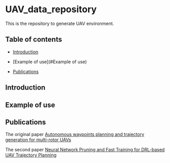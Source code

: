 # UAV_data_repository
This is the repository to generate UAV environment.

## Table of contents
- [Introduction](#Introduction)

- [Example of use](#Example of use)

- [Publications](#Publicaitions)

## Introduction
## Example of use

## Publications


The original paper [Autonomous waypoints planning and trajectory generation for multi-rotor UAVs](https://dl.acm.org/doi/abs/10.1145/3313151.3313163)

The second paper [Neural Network Pruning and Fast Training for DRL-based UAV Trajectory Planning](https://ieeexplore.ieee.org/abstract/document/9712561)

